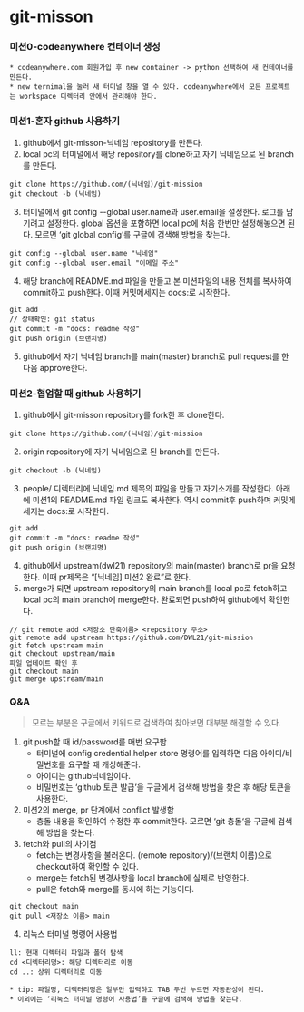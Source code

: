 # git-misson
### 미션0-codeanywhere 컨테이너 생성
	* codeanywhere.com 회원가입 후 new container -> python 선택하여 새 컨테이너를 만든다.
	* new ternimal을 눌러 새 터미널 창을 열 수 있다. codeanywhere에서 모든 프로젝트는 workspace 디렉터리 안에서 관리해야 한다.

### 미션1-혼자 github 사용하기
1. github에서 git-misson-닉네임 repository를 만든다.
2. local pc의 터미널에서 해당 repository를 clone하고 자기 닉네임으로 된 branch를 만든다.
```
git clone https://github.com/(닉네임)/git-mission
git checkout -b (닉네임)
```
3. 터미널에서 git config --global user.name과 user.email을 설정한다. 로그를 남기려고 설정한다. global 옵션을 포함하면 local pc에 처음 한번만 설정해놓으면 된다. 모르면 ‘git global config’를 구글에 검색해 방법을 찾는다.
```
git config --global user.name "닉네임"
git config --global user.email "이메일 주소"
```
4. 해당 branch에 README.md 파일을 만들고 본 미션파일의 내용 전체를 복사하여 commit하고 push한다. 이때 커밋메세지는 docs:로 시작한다.
```
git add .
// 상태확인: git status
git commit -m "docs: readme 작성"
git push origin (브랜치명)
```
5. github에서 자기 닉네임 branch를 main(master) branch로 pull request를 한 다음 approve한다.

### 미션2-협업할 때 github 사용하기
1. github에서 git-misson repository를 fork한 후 clone한다.
```
git clone https://github.com/(닉네임)/git-mission
```
2. origin repository에 자기 닉네임으로 된 branch를 만든다.
```
git checkout -b (닉네임)
```
3. people/ 디렉터리에 닉네임.md 제목의 파일을 만들고 자기소개를 작성한다. 아래에 미션1의 README.md 파일 링크도 복사한다. 역시 commit후 push하며 커밋메세지는 docs:로 시작한다.
```
git add .
git commit -m "docs: readme 작성"
git push origin (브랜치명)
```
4. github에서 upstream(dwl21) repository의 main(master) branch로 pr을 요청한다. 이때 pr제목은 “[닉네임] 미션2 완료”로 한다.
5. merge가 되면 upstream repository의 main branch를 local pc로 fetch하고 local pc의 main branch에 merge한다. 완료되면 push하여 github에서 확인한다.
```
// git remote add <저장소 단축이름> <repository 주소>
git remote add upstream https://github.com/DWL21/git-mission
git fetch upstream main
git checkout upstream/main
파일 업데이트 확인 후
git checkout main
git merge upstream/main
```

### Q&A
> 모르는 부분은 구글에서 키워드로 검색하여 찾아보면 대부분 해결할 수 있다.  
1. git push할 때 id/password를 매번 요구함
	* 터미널에 config credential.helper store 명령어를 입력하면 다음 아이디/비밀번호를 요구할 때 캐싱해준다.
	* 아이디는 github닉네임이다.
	* 비밀번호는 ‘github 토큰 발급’을 구글에서 검색해 방법을 찾은 후 해당 토큰을 사용한다.
2. 미션2의 merge, pr 단계에서 conflict 발생함
	* 충돌 내용을 확인하여 수정한 후 commit한다. 모르면 ‘git 충돌‘을 구글에 검색해 방법을 찾는다.
3. fetch와 pull의 차이점
	* fetch는 변경사항을 불러온다. (remote repository)/(브랜치 이름)으로 checkout하여 확인할 수 있다.
	* merge는 fetch된 변경사항을 local branch에 실제로 반영한다.
	* pull은 fetch와 merge를 동시에 하는 기능이다.
```
git checkout main
git pull <저장소 이름> main
```

4. 리눅스 터미널 명령어 사용법
```
ll: 현재 디렉터리 파일과 폴더 탐색
cd <디렉터리명>: 해당 디렉터리로 이동
cd ..: 상위 디렉터리로 이동
```
	* tip: 파일명, 디렉터리명은 일부만 입력하고 TAB 두번 누르면 자동완성이 된다.
	* 이외에는 ‘리눅스 터미널 명령어 사용법’을 구글에 검색해 방법을 찾는다.

